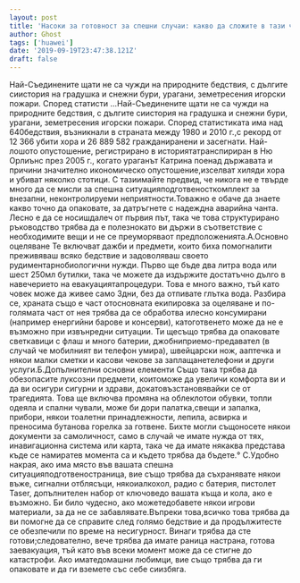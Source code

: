 ```yaml
---
layout: post
title: 'Насоки за готовност за спешни случаи: какво да сложите в тази чанта за спешни случаи'
author: Ghost
tags: ['huawei']
date: '2019-09-19T23:47:38.121Z'
draft: false
---
```


Най-Съединените щати не са чужди на природните бедствия, с дългите сиистория на градушка и снежни бури, урагани, земетресения игорски пожари. Според статисти ...Най-Съединените щати не са чужди на природните бедствия, с дългите сиистория на градушка и снежни бури, урагани, земетресения игорски пожари. Според статистиката има над 640бедствия, възникнали в страната между 1980 и 2010 г.,с рекорд от 12 366 убити хора и 26 889 582 гражданиранени и засегнати. Най-лошото опустошение, регистрирано в историятатранспириран в Ню Орлиънс през 2005 г., когато ураганът Катрина поенад държавата и причини значително икономическо опустошение,изселват хиляди хора и убиват няколко стотици. С тазиимайте предвид, че никога не е твърде много да се мисли за спешна ситуацияподготвеносткомплект за внезапни, неконтролируеми неприятности.Товажно е обаче да знаете какво точно да опаковате, за датръгнете с надеждна аварийна чанта. Лесно е да се носишдалеч от първия път, така че това структурирано ръководство трябва да е полезнокато ви държи в съответствие с необходимите вещи и не се преуморяваот предположенията.А.Основно оцеляване Те включват дажби и предмети, които биха помогналити преживяваш всяко бедствие и задоволяваш своето рудиментарнобиологични нужди. Първо ще бъде два литра вода или шест 250мл бутилки, така че можете да издържите достатъчно дълго в навечерието на евакуациятапроцедури. Това е много важно, тъй като човек може да живее само 3дни, без да отпивате глътка вода. Разбира се, храната също е част отосновната екипировка за оцеляване и по-голямата част от нея трябва да се обработва илесно консумирани (например енергийни барове и консерви), катоготвенето може да не е възможно при извънредни ситуации. Ти щесъщо трябва да опаковате светкавици с флаш и много батерии, джобниприемо-предавател (в случай че мобилният ви телефон умира), швейцарски нож, aаптечка и някои малки сметки и касови чекове за заплащанетелефони и други услуги.Б.Допълнителни основни елементи Също така трябва да обезопасите луксозни предмети, коитоможе да увеличи комфорта ви и да ви осигури сигурни и здрави, докатовъзстановявайки се от трагедията. Това ще включва промяна на облеклотои обувки, топли одеяла и спални чували, може би дори палатка,свещи и запалка, прибори, някои тоалетни принадлежности, лепила, aсвирка и преносима бутанова горелка за готвене. Бихте могли същоносете някои документи за самоличност, само в случай че имате нужда от тях, инавигационна система или карта, така че да имате някаква представа къде се намиратев момента са и където трябва да бъдете.° С.Удобно накрая, ако има място във вашата спешна ситуацияподготвеностраница, вие също трябва да съхранявате някои въже, сигнални отблясъци, някоиалкохол, радио с батерия, пистолет Taser, допълнителен набор от ключоведо вашата къща и кола, ако е възможно. Би било чудесно, ако можетедобавете някои игрови материали, за да не се забавлявате.Въпреки това,всичко това трябва да ви помогне да се справите след голямо бедствие и да продължитесте се обезпечили по време на несигурност. Винаги трябва да сте готови;следователно, вече трябва да имате раница настрана, готова заевакуация, тъй като във всеки момент може да се стигне до катастрофи. Ако иматедомашни любимци, вие също трябва да ги опаковате и да ги вземете със себе сиизбяга.
